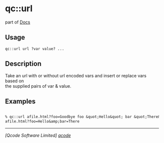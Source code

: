 qc::url
=======

part of [Docs](.)

Usage
-----
`
        qc::url url ?var value? ...
    `

Description
-----------
Take an url with or without url encoded vars and insert or replace vars based on<br> 
        the supplied pairs of var & value.

Examples
--------
```tcl

% qc::url afile.html?foo=Goodbye foo &quot;Hello&quot; bar &quot;There&quot;
afile.html?foo=Hello&amp;bar=There
```

----------------------------------
*[Qcode Software Limited] [qcode]*

[qcode]: www.qcode.co.uk "Qcode Software"